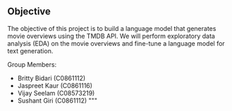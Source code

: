 ## Objective

The objective of this project is to build a language model that generates movie overviews using the TMDB API. We will perform exploratory data analysis (EDA) on the movie overviews and fine-tune a language model for text generation.

Group Members:
- Britty Bidari (C0861112)
- Jaspreet Kaur (C0861116)
- Vijay Seelam (C08573219)
- Sushant Giri (C0861112)
"""
